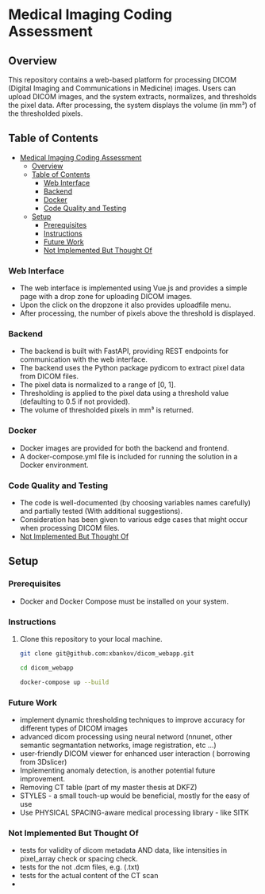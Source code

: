 # Medical Imaging Coding Assessment

## Overview

This repository contains a web-based platform for processing DICOM (Digital Imaging and Communications in Medicine) images. Users can upload DICOM images, and the system extracts, normalizes, and thresholds the pixel data. After processing, the system displays the volume (in mm³) of the thresholded pixels.

## Table of Contents

- [Medical Imaging Coding Assessment](#medical-imaging-coding-assessment)
  - [Overview](#overview)
  - [Table of Contents](#table-of-contents)
    - [Web Interface](#web-interface)
    - [Backend](#backend)
    - [Docker](#docker)
    - [Code Quality and Testing](#code-quality-and-testing)
  - [Setup](#setup)
    - [Prerequisites](#prerequisites)
    - [Instructions](#instructions)
    - [Future Work](#future-work)
    - [Not Implemented But Thought Of](#not-implemented-but-thought-of)

### Web Interface

- The web interface is implemented using Vue.js and provides a simple page with a drop zone for uploading DICOM images.
- Upon the click on the dropzone it also provides uploadfile menu.
- After processing, the number of pixels above the threshold is displayed.

### Backend

- The backend is built with FastAPI, providing REST endpoints for communication with the web interface.
- The backend uses the Python package pydicom to extract pixel data from DICOM files.
- The pixel data is normalized to a range of [0, 1].
- Thresholding is applied to the pixel data using a threshold value (defaulting to 0.5 if not provided).
- The volume of thresholded pixels in mm³ is returned.

### Docker

- Docker images are provided for both the backend and frontend.
- A docker-compose.yml file is included for running the solution in a Docker environment.

### Code Quality and Testing

- The code is well-documented (by choosing variables names carefully) and partially tested (With additional suggestions).
- Consideration has been given to various edge cases that might occur when processing DICOM files.
- [Not Implemented But Thought Of](#not-implemented-but-thought-of)

## Setup

### Prerequisites

- Docker and Docker Compose must be installed on your system.

### Instructions

1. Clone this repository to your local machine.

   ```bash
   git clone git@github.com:xbankov/dicom_webapp.git

   cd dicom_webapp

   docker-compose up --build
   ```

### Future Work

- implement dynamic thresholding techniques to improve accuracy for different types of DICOM images
- advanced dicom processing using neural netword (nnunet, other semantic segmantation networks, image registration, etc ...)
- user-friendly DICOM viewer for enhanced user interaction ( borrowing from 3Dslicer)
- Implementing anomaly detection, is another potential future improvement.
- Removing CT table (part of my master thesis at DKFZ)
- STYLES - a small touch-up would be beneficial, mostly for the easy of use
- Use PHYSICAL SPACING-aware medical processing library - like SITK

### Not Implemented But Thought Of

- tests for validity of dicom metadata AND data, like intensities in pixel_array check or spacing check.
- tests for the not .dcm files, e.g. (.txt)
- tests for the actual content of the CT scan
-
